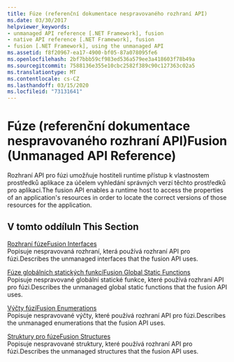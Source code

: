 ```yaml
---
title: Fúze (referenční dokumentace nespravovaného rozhraní API)
ms.date: 03/30/2017
helpviewer_keywords:
- unmanaged API reference [.NET Framework], fusion
- native API reference [.NET Framework], fusion
- fusion [.NET Framework], using the unmanaged API
ms.assetid: f8f20967-ea17-4900-bf05-87a078095fe6
ms.openlocfilehash: 2bf7bbb59cf983ed536a579ee3a418603f78b49a
ms.sourcegitcommit: 7588136e355e10cbc2582f389c90c127363c02a5
ms.translationtype: MT
ms.contentlocale: cs-CZ
ms.lasthandoff: 03/15/2020
ms.locfileid: "73131641"
---
```

# <a name="fusion-unmanaged-api-reference"></a><span data-ttu-id="26951-102">Fúze (referenční dokumentace nespravovaného rozhraní API)</span><span class="sxs-lookup"><span data-stu-id="26951-102">Fusion (Unmanaged API Reference)</span></span>
<span data-ttu-id="26951-103">Rozhraní API pro fúzi umožňuje hostiteli runtime přístup k vlastnostem prostředků aplikace za účelem vyhledání správných verzí těchto prostředků pro aplikaci.</span><span class="sxs-lookup"><span data-stu-id="26951-103">The fusion API enables a runtime host to access the properties of an application's resources in order to locate the correct versions of those resources for the application.</span></span>  
  
## <a name="in-this-section"></a><span data-ttu-id="26951-104">V tomto oddílu</span><span class="sxs-lookup"><span data-stu-id="26951-104">In This Section</span></span>  
 [<span data-ttu-id="26951-105">Rozhraní fúze</span><span class="sxs-lookup"><span data-stu-id="26951-105">Fusion Interfaces</span></span>](fusion-interfaces.md)  
 <span data-ttu-id="26951-106">Popisuje nespravovaná rozhraní, která používá rozhraní API pro fúzi.</span><span class="sxs-lookup"><span data-stu-id="26951-106">Describes the unmanaged interfaces that the fusion API uses.</span></span>  
  
 [<span data-ttu-id="26951-107">Fúze globálních statických funkcí</span><span class="sxs-lookup"><span data-stu-id="26951-107">Fusion Global Static Functions</span></span>](fusion-global-static-functions.md)  
 <span data-ttu-id="26951-108">Popisuje nespravované globální statické funkce, které používá rozhraní API pro fúzi.</span><span class="sxs-lookup"><span data-stu-id="26951-108">Describes the unmanaged global static functions that the fusion API uses.</span></span>  
  
 [<span data-ttu-id="26951-109">Výčty fúzí</span><span class="sxs-lookup"><span data-stu-id="26951-109">Fusion Enumerations</span></span>](fusion-enumerations.md)  
 <span data-ttu-id="26951-110">Popisuje nespravované výčty, které používá rozhraní API pro fúzi.</span><span class="sxs-lookup"><span data-stu-id="26951-110">Describes the unmanaged enumerations that the fusion API uses.</span></span>  
  
 [<span data-ttu-id="26951-111">Struktury pro fúze</span><span class="sxs-lookup"><span data-stu-id="26951-111">Fusion Structures</span></span>](fusion-structures.md)  
 <span data-ttu-id="26951-112">Popisuje nespravované struktury, které používá rozhraní API pro fúzi.</span><span class="sxs-lookup"><span data-stu-id="26951-112">Describes the unmanaged structures that the fusion API uses.</span></span>
